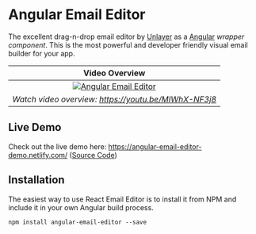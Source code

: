 # Angular Email Editor

The excellent drag-n-drop email editor by [Unlayer](https://unlayer.com) as a [Angular](https://angular.io/) *wrapper component*. This is the most powerful and developer friendly visual email builder for your app.

Video Overview |
:---: |
[![Angular Email Editor](https://s3.amazonaws.com/unroll-assets/unrollyoutube.png)](https://www.youtube.com/watch?v=MIWhX-NF3j8) |
*Watch video overview: https://youtu.be/MIWhX-NF3j8* |

## Live Demo

Check out the live demo here: https://angular-email-editor-demo.netlify.com/ ([Source Code](https://github.com/unlayer/angular-email-editor/tree/master/src))

## Installation

The easiest way to use React Email Editor is to install it from NPM and include it in your own Angular build process.

```
npm install angular-email-editor --save
```

